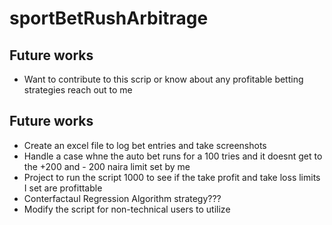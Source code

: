 # sportBetRushArbitrage



## Future works
- Want to contribute to this scrip or know about any profitable betting strategies reach out to me

## Future works
- Create an excel file to log bet entries and take screenshots
- Handle a case whne the auto bet runs for a 100 tries and it doesnt get to the +200 and - 200 naira limit  set by me
- Project to run the script 1000 to see if the take profit and take loss limits I set are profittable
- Conterfactaul Regression Algorithm strategy???
- Modify the script for non-technical users to utilize
